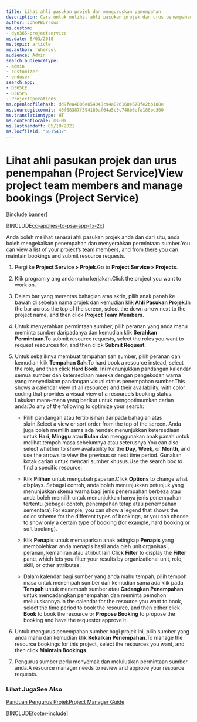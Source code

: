 ```yaml
---
title: Lihat ahli pasukan projek dan menguruskan penempahan
description: Cara untuk melihat ahli pasukan projek dan urus penempahan dalam Project Service
author: JohnPBurrows
ms.custom:
- dyn365-projectservice
ms.date: 8/03/2018
ms.topic: article
ms.author: ruhercul
audience: Admin
search.audienceType:
- admin
- customizer
- enduser
search.app:
- D365CE
- D365PS
- ProjectOperations
ms.openlocfilehash: dd9fea4806e654048c94a826160e678fe2bb188e
ms.sourcegitcommit: 40f68387f594180af64a5e5c748b6efa188bd300
ms.translationtype: HT
ms.contentlocale: ms-MY
ms.lasthandoff: 05/10/2021
ms.locfileid: "6015432"
---
```

# <a name="view-project-team-members-and-manage-bookings-project-service"></a><span data-ttu-id="87327-103">Lihat ahli pasukan projek dan urus penempahan (Project Service)</span><span class="sxs-lookup"><span data-stu-id="87327-103">View project team members and manage bookings (Project Service)</span></span>

[!include [banner](../includes/psa-now-project-operations.md)]

[!INCLUDE[cc-applies-to-psa-app-1x-2x](../includes/cc-applies-to-psa-app-1x-2x.md)]

<span data-ttu-id="87327-104">Anda boleh melihat senarai ahli pasukan projek anda dan dari situ, anda boleh mengekalkan penempahan dan menyerahkan permintaan sumber.</span><span class="sxs-lookup"><span data-stu-id="87327-104">You can view a list of your project’s team members, and from there you can maintain bookings and submit resource requests.</span></span>  
  
1.  <span data-ttu-id="87327-105">Pergi ke **Project Service > Projek**.</span><span class="sxs-lookup"><span data-stu-id="87327-105">Go to **Project Service > Projects**.</span></span>  
  
2.  <span data-ttu-id="87327-106">Klik program y ang anda mahu kerjakan.</span><span class="sxs-lookup"><span data-stu-id="87327-106">Click the project you want to work on.</span></span>  
  
3.  <span data-ttu-id="87327-107">Dalam bar yang merentas bahagian atas skrin, pilih anak panah ke bawah di sebelah nama projek dan kemudian klik **Ahli Pasukan Projek**.</span><span class="sxs-lookup"><span data-stu-id="87327-107">In the bar across the top of the screen, select the down arrow next to the project name, and then click **Project Team Members**.</span></span>  
  
4.  <span data-ttu-id="87327-108">Untuk menyerahkan permintaan sumber, pilih peranan yang anda mahu meminta sumber daripadanya dan kemudian klik **Serahkan Permintaan**.</span><span class="sxs-lookup"><span data-stu-id="87327-108">To submit resource requests, select the roles you want to request resources for, and then click **Submit Request**.</span></span>  
  
5.  <span data-ttu-id="87327-109">Untuk sebaliknya membuat tempahan sah sumber, pilih peranan dan kemudian klik **Tempahan Sah**.</span><span class="sxs-lookup"><span data-stu-id="87327-109">To hard book a resource instead, select the role, and then click **Hard Book**.</span></span> <span data-ttu-id="87327-110">Ini menunjukkan pandangan kalendar semua sumber dan ketersediaan mereka dengan pengekodan warna yang menyediakan pandangan visual status penempahan sumber.</span><span class="sxs-lookup"><span data-stu-id="87327-110">This shows a calendar view of all resources and their availability, with color coding that provides a visual view of a resource’s booking status.</span></span> <span data-ttu-id="87327-111">Lakukan mana-mana yang berikut untuk mengoptimumkan carian anda:</span><span class="sxs-lookup"><span data-stu-id="87327-111">Do any of the following to optimize your search:</span></span>  
  
    -   <span data-ttu-id="87327-112">Pilih pandangan atau tertib isihan daripada bahagian atas skrin.</span><span class="sxs-lookup"><span data-stu-id="87327-112">Select a view or sort order from the top of the screen.</span></span> <span data-ttu-id="87327-113">Anda juga boleh memilih sama ada hendak menunjukkan ketersediaan untuk **Hari**, **Minggu** atau **Bulan** dan menggunakan anak panah untuk melihat tempoh masa sebelumnya atau seterusnya.</span><span class="sxs-lookup"><span data-stu-id="87327-113">You can also select whether to show availability for the **Day**, **Week**, or **Month**, and use the arrows to view the previous or next time period.</span></span> <span data-ttu-id="87327-114">Gunakan kotak carian untuk mencari sumber khusus.</span><span class="sxs-lookup"><span data-stu-id="87327-114">Use the search box to find a specific resource.</span></span>  
  
    -   <span data-ttu-id="87327-115">Klik **Pilihan** untuk mengubah paparan.</span><span class="sxs-lookup"><span data-stu-id="87327-115">Click **Options** to change what displays.</span></span> <span data-ttu-id="87327-116">Sebagai contoh, anda boleh menunjukkan petunjuk yang menunjukkan skema warna bagi jenis penempahan berbeza atau anda boleh memilih untuk menunjukkan hanya jenis penempahan tertentu (sebagai contoh, penempahan tetap atau penempahan sementara).</span><span class="sxs-lookup"><span data-stu-id="87327-116">For example, you can show a legend that shows the color scheme for the different types of bookings, or you can choose to show only a certain type of booking (for example, hard booking or soft booking).</span></span>  
  
    -   <span data-ttu-id="87327-117">Klik **Penapis** untuk memaparkan anak tetingkap **Penapis** yang membolehkan anda menapis hasil anda oleh unit organisasi, peranan, kemahiran atau atribut lain.</span><span class="sxs-lookup"><span data-stu-id="87327-117">Click **Filter** to display the **Filter** pane, which lets you filter your results by organizational unit, role, skill, or other attributes.</span></span>  
  
    -   <span data-ttu-id="87327-118">Dalam kalendar bagi sumber yang anda mahu tempah, pilih tempoh masa untuk menempah sumber dan kemudian sama ada klik pada **Tempah** untuk menempah sumber atau **Cadangkan Penempahan** untuk mencadangkan penempahan dan meminta pemohon meluluskannya.</span><span class="sxs-lookup"><span data-stu-id="87327-118">In the calendar for the resource you want to book, select the time period to book the resource, and then either click **Book** to book the resource or **Propose Booking** to propose the booking and have the requestor approve it.</span></span>  
  
6.  <span data-ttu-id="87327-119">Untuk mengurus penempahan sumber bagi projek ini, pilih sumber yang anda mahu dan kemudian klik **Kekalkan Penempahan**.</span><span class="sxs-lookup"><span data-stu-id="87327-119">To manage the resource bookings for this project, select the resources you want, and then click **Maintain Bookings**.</span></span>  
  
7.  <span data-ttu-id="87327-120">Pengurus sumber perlu menyemak dan meluluskan permintaan sumber anda.</span><span class="sxs-lookup"><span data-stu-id="87327-120">A resource manager needs to review and approve your resource requests.</span></span>  
  
### <a name="see-also"></a><span data-ttu-id="87327-121">Lihat Juga</span><span class="sxs-lookup"><span data-stu-id="87327-121">See Also</span></span>  
 [<span data-ttu-id="87327-122">Panduan Pengurus Projek</span><span class="sxs-lookup"><span data-stu-id="87327-122">Project Manager Guide</span></span>](../psa/project-manager-guide.md)


[!INCLUDE[footer-include](../includes/footer-banner.md)]